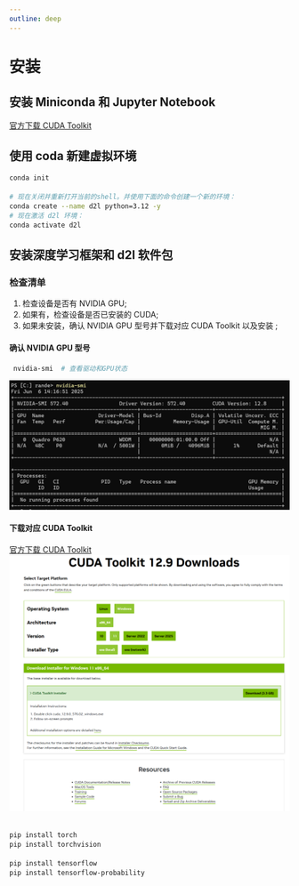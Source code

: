 ```yaml
---
outline: deep
---
```


# 安装

## 安装 Miniconda 和 Jupyter Notebook

[官方下载 CUDA Toolkit](https://www.anaconda.com/docs/getting-started/miniconda/install#quickstart-install-instructions)

## 使用 coda 新建虚拟环境

```bash
conda init

# 现在关闭并重新打开当前的shell。并使用下面的命令创建一个新的环境：
conda create --name d2l python=3.12 -y
# 现在激活 d2l 环境：
conda activate d2l
```

## 安装深度学习框架和 d2l 软件包

### 检查清单

1. 检查设备是否有 NVIDIA GPU;
2. 如果有，检查设备是否已安装的 CUDA;
3. 如果未安装，确认 NVIDIA GPU 型号并下载对应 CUDA Toolkit 以及安装 ;

#### 确认 NVIDIA GPU 型号

```bash
 nvidia-smi  # 查看驱动和GPU状态
```

![查看驱动和GPU状态](./assets/installation/01.png)

#### 下载对应 CUDA Toolkit

[官方下载 CUDA Toolkit](https://developer.nvidia.com/cuda-downloads)
![Select Target Platform](./assets/installation/02.png)

```bash

pip install torch
pip install torchvision

pip install tensorflow
pip install tensorflow-probability
```
